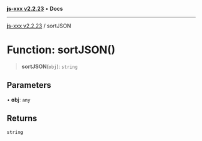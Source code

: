 [**js-xxx v2.2.23**](../README.md) • **Docs**

***

[js-xxx v2.2.23](../README.md) / sortJSON

# Function: sortJSON()

> **sortJSON**(`obj`): `string`

## Parameters

• **obj**: `any`

## Returns

`string`
